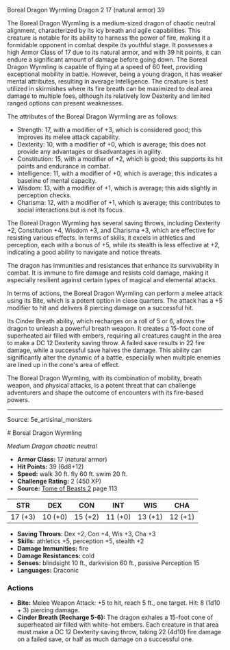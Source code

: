 <MonsterName/>Boreal Dragon Wyrmling</MonsterName>
<CreatureType/>Dragon</CreatureType>
<CR/>2</CR>
<AC/>17 (natural armor)</AC>
<HP/>39</HP>
<summary>The Boreal Dragon Wyrmling is a medium-sized dragon of chaotic neutral alignment, characterized by its icy breath and agile capabilities. This creature is notable for its ability to harness the power of fire, making it a formidable opponent in combat despite its youthful stage. It possesses a high Armor Class of 17 due to its natural armor, and with 39 hit points, it can endure a significant amount of damage before going down. The Boreal Dragon Wyrmling is capable of flying at a speed of 60 feet, providing exceptional mobility in battle. However, being a young dragon, it has weaker mental attributes, resulting in average Intelligence. The creature is best utilized in skirmishes where its fire breath can be maximized to deal area damage to multiple foes, although its relatively low Dexterity and limited ranged options can present weaknesses.</summary>

<detail>

The attributes of the Boreal Dragon Wyrmling are as follows:
- Strength: 17, with a modifier of +3, which is considered good; this improves its melee attack capability.
- Dexterity: 10, with a modifier of +0, which is average; this does not provide any advantages or disadvantages in agility.
- Constitution: 15, with a modifier of +2, which is good; this supports its hit points and endurance in combat.
- Intelligence: 11, with a modifier of +0, which is average; this indicates a baseline of mental capacity.
- Wisdom: 13, with a modifier of +1, which is average; this aids slightly in perception checks.
- Charisma: 12, with a modifier of +1, which is average; this contributes to social interactions but is not its focus.

The Boreal Dragon Wyrmling has several saving throws, including Dexterity +2, Constitution +4, Wisdom +3, and Charisma +3, which are effective for resisting various effects. In terms of skills, it excels in athletics and perception, each with a bonus of +5, while its stealth is less effective at +2, indicating a good ability to navigate and notice threats.

The dragon has immunities and resistances that enhance its survivability in combat. It is immune to fire damage and resists cold damage, making it especially resilient against certain types of magical and elemental attacks.

In terms of actions, the Boreal Dragon Wyrmling can perform a melee attack using its Bite, which is a potent option in close quarters. The attack has a +5 modifier to hit and delivers 8 piercing damage on a successful hit. 

Its Cinder Breath ability, which recharges on a roll of 5 or 6, allows the dragon to unleash a powerful breath weapon. It creates a 15-foot cone of superheated air filled with embers, requiring all creatures caught in the area to make a DC 12 Dexterity saving throw. A failed save results in 22 fire damage, while a successful save halves the damage. This ability can significantly alter the dynamic of a battle, especially when multiple enemies are lined up in the cone's area of effect.

The Boreal Dragon Wyrmling, with its combination of mobility, breath weapon, and physical attacks, is a potent threat that can challenge adventurers and shape the outcome of encounters with its fire-based powers.</detail>



---

Source: 5e_artisinal_monsters

<statblock>
# Boreal Dragon Wyrmling

*Medium* *Dragon* *chaotic neutral*

- **Armor Class:** 17 (natural armor)
- **Hit Points:** 39 (6d8+12)
- **Speed:** walk 30 ft. fly 60 ft. swim 20 ft.
- **Challenge Rating:** 2 (450 XP)
- **Source:** [Tome of Beasts 2](https://koboldpress.com/kpstore/product/tome-of-beasts-2-for-5th-edition) page 113

| STR | DEX | CON | INT | WIS | CHA |
| --- | --- | --- | --- | --- | --- |
| 17 (+3) | 10 (+0) | 15 (+2) | 11 (+0) | 13 (+1) | 12 (+1) |

- **Saving Throws**: Dex +2, Con +4, Wis +3, Cha +3
- **Skills:** athletics +5, perception +5, stealth +2
- **Damage Immunities:** fire
- **Damage Resistances:** cold
- **Senses:** blindsight 10 ft., darkvision 60 ft., passive Perception 15
- **Languages:** Draconic

### Actions

- **Bite:** Melee Weapon Attack: +5 to hit, reach 5 ft., one target. Hit: 8 (1d10 + 3) piercing damage.
- **Cinder Breath (Recharge 5-6):** The dragon exhales a 15-foot cone of superheated air filled with white-hot embers. Each creature in that area must make a DC 12 Dexterity saving throw, taking 22 (4d10) fire damage on a failed save, or half as much damage on a successful one.


</statblock>


